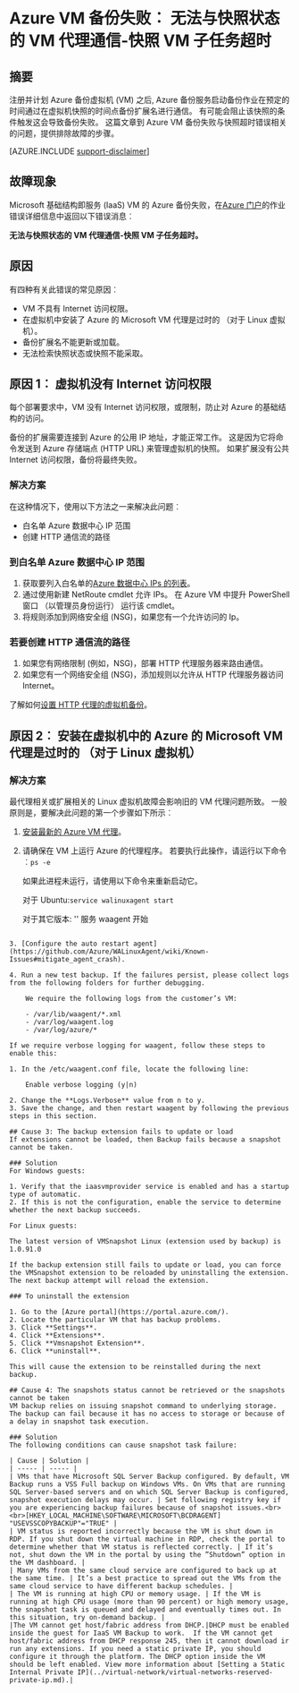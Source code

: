<properties
   pageTitle="Azure VM 备份失败︰ 无法与快照状态的 VM 代理通信-快照 VM 子任务超时 |Microsoft Azure"
   description="症状的原因和解决方法与相关的 Azure VM 备份失败无法与快照状态的 VM 代理通信。 虚拟机快照的子任务超时错误"
   services="backup"
   documentationCenter=""
   authors="genlin"
   manager="cfreeman"
   editor=""/>

<tags
    ms.service="backup"
    ms.workload="storage-backup-recovery"
    ms.tgt_pltfrm="na"
    ms.devlang="na"
    ms.topic="article"
    ms.date="10/18/2016"
    ms.author="jimpark; markgal;genli"/>

# <a name="azure-vm-backup-fails-could-not-communicate-with-the-vm-agent-for-snapshot-status---snapshot-vm-sub-task-timed-out"></a>Azure VM 备份失败︰ 无法与快照状态的 VM 代理通信-快照 VM 子任务超时

## <a name="summary"></a>摘要

注册并计划 Azure 备份虚拟机 (VM) 之后, Azure 备份服务启动备份作业在预定的时间通过在虚拟机快照的时间点备份扩展名进行通信。 有可能会阻止该快照的条件触发这会导致备份失败。 这篇文章到 Azure VM 备份失败与快照超时错误相关的问题，提供排除故障的步骤。

[AZURE.INCLUDE [support-disclaimer](../../includes/support-disclaimer.md)]

## <a name="symptom"></a>故障现象

Microsoft 基础结构即服务 (IaaS) VM 的 Azure 备份失败，在[Azure 门户](https://portal.azure.com/)的作业错误详细信息中返回以下错误消息︰

**无法与快照状态的 VM 代理通信-快照 VM 子任务超时。**

## <a name="cause"></a>原因
有四种有关此错误的常见原因︰

- VM 不具有 Internet 访问权限。
- 在虚拟机中安装了 Azure 的 Microsoft VM 代理是过时的 （对于 Linux 虚拟机）。
- 备份扩展名不能更新或加载。
- 无法检索快照状态或快照不能采取。

## <a name="cause-1-the-vm-does-not-have-internet-access"></a>原因 1︰ 虚拟机没有 Internet 访问权限
每个部署要求中，VM 没有 Internet 访问权限，或限制，防止对 Azure 的基础结构的访问。

备份的扩展需要连接到 Azure 的公用 IP 地址，才能正常工作。 这是因为它将命令发送到 Azure 存储端点 (HTTP URL) 来管理虚拟机的快照。 如果扩展没有公共 Internet 访问权限，备份将最终失败。

### <a name="solution"></a>解决方案
在这种情况下，使用以下方法之一来解决此问题︰

- 白名单 Azure 数据中心 IP 范围
- 创建 HTTP 通信流的路径

### <a name="to-whitelist-the-azure-datacenter-ip-ranges"></a>到白名单 Azure 数据中心 IP 范围

1. 获取要列入白名单的[Azure 数据中心 IPs 的列表](https://www.microsoft.com/download/details.aspx?id=41653)。
2. 通过使用新建 NetRoute cmdlet 允许 IPs。 在 Azure VM 中提升 PowerShell 窗口 （以管理员身份运行） 运行该 cmdlet。
3. 将规则添加到网络安全组 (NSG)，如果您有一个允许访问的 Ip。

### <a name="to-create-a-path-for-http-traffic-to-flow"></a>若要创建 HTTP 通信流的路径

1. 如果您有网络限制 (例如，NSG)，部署 HTTP 代理服务器来路由通信。
2. 如果您有一个网络安全组 (NSG)，添加规则以允许从 HTTP 代理服务器访问 Internet。

了解如何[设置 HTTP 代理的虚拟机备份](backup-azure-vms-prepare.md#using-an-http-proxy-for-vm-backups)。

## <a name="cause-2-the-microsoft-azure-vm-agent-installed-in-the-vm-is-out-of-date-for-linux-vms"></a>原因 2︰ 安装在虚拟机中的 Azure 的 Microsoft VM 代理是过时的 （对于 Linux 虚拟机）

### <a name="solution"></a>解决方案
最代理相关或扩展相关的 Linux 虚拟机故障会影响旧的 VM 代理问题所致。 一般原则是，要解决此问题的第一个步骤如下所示︰

1. [安装最新的 Azure VM 代理](https://github.com/Azure/WALinuxAgent)。
2. 请确保在 VM 上运行 Azure 的代理程序。 若要执行此操作，请运行以下命令︰```ps -e```

    如果此进程未运行，请使用以下命令来重新启动它。

    对于 Ubuntu:```service walinuxagent start```

    对于其它版本: '' 服务 waagent 开始
```

3. [Configure the auto restart agent](https://github.com/Azure/WALinuxAgent/wiki/Known-Issues#mitigate_agent_crash).

4. Run a new test backup. If the failures persist, please collect logs from the following folders for further debugging.

    We require the following logs from the customer’s VM:

    - /var/lib/waagent/*.xml
    - /var/log/waagent.log
    - /var/log/azure/*

If we require verbose logging for waagent, follow these steps to enable this:

1. In the /etc/waagent.conf file, locate the following line:

    Enable verbose logging (y|n)

2. Change the **Logs.Verbose** value from n to y.
3. Save the change, and then restart waagent by following the previous steps in this section.

## Cause 3: The backup extension fails to update or load
If extensions cannot be loaded, then Backup fails because a snapshot cannot be taken.

### Solution
For Windows guests:

1. Verify that the iaasvmprovider service is enabled and has a startup type of automatic.
2. If this is not the configuration, enable the service to determine whether the next backup succeeds.

For Linux guests:

The latest version of VMSnapshot Linux (extension used by backup) is 1.0.91.0

If the backup extension still fails to update or load, you can force the VMSnapshot extension to be reloaded by uninstalling the extension. The next backup attempt will reload the extension.

### To uninstall the extension

1. Go to the [Azure portal](https://portal.azure.com/).
2. Locate the particular VM that has backup problems.
3. Click **Settings**.
4. Click **Extensions**.
5. Click **Vmsnapshot Extension**.
6. Click **uninstall**.

This will cause the extension to be reinstalled during the next backup.

## Cause 4: The snapshots status cannot be retrieved or the snapshots cannot be taken
VM backup relies on issuing snapshot command to underlying storage. The backup can fail because it has no access to storage or because of a delay in snapshot task execution.

### Solution
The following conditions can cause snapshot task failure:

| Cause | Solution |
| ----- | ----- |
| VMs that have Microsoft SQL Server Backup configured. By default, VM Backup runs a VSS Full backup on Windows VMs. On VMs that are running SQL Server-based servers and on which SQL Server Backup is configured, snapshot execution delays may occur. | Set following registry key if you are experiencing backup failures because of snapshot issues.<br><br>[HKEY_LOCAL_MACHINE\SOFTWARE\MICROSOFT\BCDRAGENT] "USEVSSCOPYBACKUP"="TRUE" |
| VM status is reported incorrectly because the VM is shut down in RDP. If you shut down the virtual machine in RDP, check the portal to determine whether that VM status is reflected correctly. | If it’s not, shut down the VM in the portal by using the ”Shutdown” option in the VM dashboard. |
| Many VMs from the same cloud service are configured to back up at the same time. | It’s a best practice to spread out the VMs from the same cloud service to have different backup schedules. |
| The VM is running at high CPU or memory usage. | If the VM is running at high CPU usage (more than 90 percent) or high memory usage, the snapshot task is queued and delayed and eventually times out. In this situation, try on-demand backup. |
|The VM cannot get host/fabric address from DHCP.|DHCP must be enabled inside the guest for IaaS VM Backup to work.  If the VM cannot get host/fabric address from DHCP response 245, then it cannot download ir run any extensions. If you need a static private IP, you should configure it through the platform. The DHCP option inside the VM should be left enabled. View more information about [Setting a Static Internal Private IP](../virtual-network/virtual-networks-reserved-private-ip.md).|
